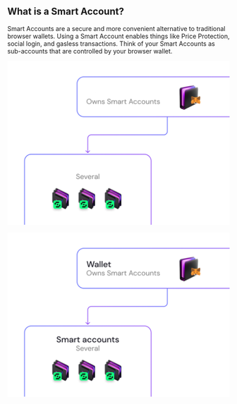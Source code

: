 ## What is a Smart Account?

Smart Accounts are a secure and more convenient alternative to traditional browser wallets. Using a Smart Account enables things like Price Protection, social login, and gasless transactions. Think of your Smart Accounts as sub-accounts that are controlled by your browser wallet.

<p align="center">
  <img src="https://raw.githubusercontent.com/Premian-Labs/archetype-info-center/master/public/diagrams/03-what-is-a-smart-account-dark.png" alt="smart-account-dark" class="dark-only"/>
</p>

<p align="center">
  <img src="https://raw.githubusercontent.com/Premian-Labs/archetype-info-center/master/public/diagrams/03-what-is-a-smart-account-light.png" alt="smart-account-light" class="light-only"/>
</p>
